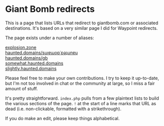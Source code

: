 # Giant Bomb redirects
This is a page that lists URLs that redirect to giantbomb.com or associated
destinations. It's based on a very similar page I did for Waypoint redirects.

The page exists under a number of aliases:

[explosion.zone](https://explosion.zone)  
[haunted.domains/suıɐɯop˙pǝʇunɐɥ](https://haunted.domains/suıɐɯop˙pǝʇunɐɥ)  
[haunted.domains/gb](https://haunted.domains/gb)  
[somewhat.haunted.domains](https://somewhat.haunted.domains)  
[slightly.haunted.domains](https://slightly.haunted.domains)  

Please feel free to make your own contributions. I try to keep it up-to-date,
but I'm not too involved in chat or the community at large, so I miss a fair
amount of stuff.

It's pretty straightforward. `index.php` pulls from a few plaintext lists to
build the various sections of the page. `!` at the start of a line marks that
URL as dead (i.e. non-clickable, formatted with a strikethrough).

If you do make an edit, please keep things alphabetical.
